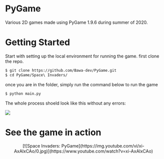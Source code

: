 # PyGame
Various 2D games made using PyGame 1.9.6 during summer of 2020.

# Getting Started
Start with setting up the local environment for running the game.
first clone the repo.
```BASH
$ git clone https://github.com/Bawa-dev/PyGame.git
$ cd PyGame/Space\ Invaders/
```
once you are in the folder, simply run the command below to run the game

```BASH
$ python main.py
```
The whole process shoeld look like this without any errors:

<img src="https://github.com/Bawa-dev/PyGame/blob/master/ezgif.com-gif-maker%20(2).gif"/>

# See the game in action
<p align="center">
  [![Space Invaders: PyGame](https://img.youtube.com/vi/xi-AxAlxCAo/0.jpg)](https://www.youtube.com/watch?v=xi-AxAlxCAo)
</p>
